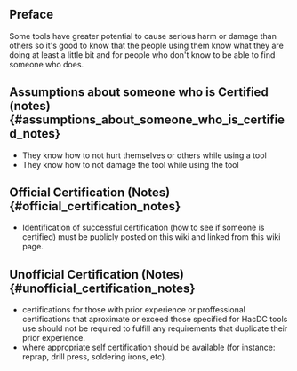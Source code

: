 ## Preface

Some tools have greater potential to cause serious harm or damage than
others so it's good to know that the people using them know what they
are doing at least a little bit and for people who don't know to be able
to find someone who does.

## Assumptions about someone who is Certified (notes) {#assumptions_about_someone_who_is_certified_notes}

-   They know how to not hurt themselves or others while using a tool
-   They know how to not damage the tool while using the tool

## Official Certification (Notes) {#official_certification_notes}

-   Identification of successful certification (how to see if someone is
    certified) must be publicly posted on this wiki and linked from this
    wiki page.

## Unofficial Certification (Notes) {#unofficial_certification_notes}

-   certifications for those with prior experience or proffessional
    certifications that aproximate or exceed those specified for HacDC
    tools use should not be required to fulfill any requirements that
    duplicate their prior experience.
-   where appropriate self certification should be available (for
    instance: reprap, drill press, soldering irons, etc).
